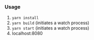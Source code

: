 ### Usage

1. `yarn install`
2. `yarn build` (initiates a watch process)
3. `yarn start` (initiates a watch process)
4. localhost:8080
